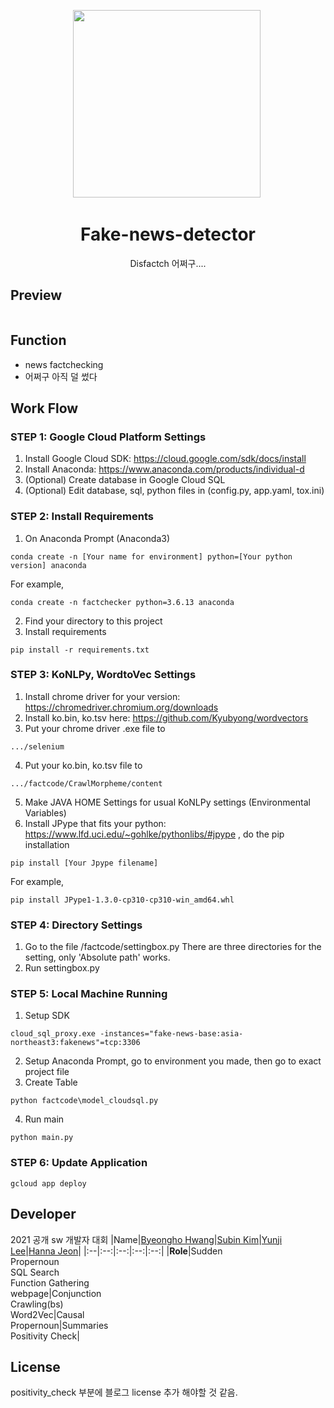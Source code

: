 <p align="center">
    <img src="https://user-images.githubusercontent.com/38221941/131619091-4c427677-e561-4fad-b95d-c156cf67e1b5.png" width="300px">
    <a href="https://github.com/"><img alt="" src=""></a>
</p>

<h1 align="center">Fake-news-detector</h1>


<p align="center">
   Disfactch 어쩌구....
</p>

## Preview
<p align="center">
 <img src="" width="">
</p>

## Function
 - news factchecking 
 - 어쩌구 아직 덜 썼다 

## Work Flow
### STEP 1: Google Cloud Platform Settings
1. Install Google Cloud SDK: https://cloud.google.com/sdk/docs/install
2. Install Anaconda: https://www.anaconda.com/products/individual-d
3. (Optional) Create database in Google Cloud SQL
4. (Optional) Edit database, sql, python files in (config.py, app.yaml, tox.ini)


### STEP 2: Install Requirements
1. On Anaconda Prompt (Anaconda3)
```
conda create -n [Your name for environment] python=[Your python version] anaconda
```
For example,
```
conda create -n factchecker python=3.6.13 anaconda
```
2. Find your directory to this project
3. Install requirements
```
pip install -r requirements.txt
```


### STEP 3: KoNLPy, WordtoVec Settings
1. Install chrome driver for your version: https://chromedriver.chromium.org/downloads
2. Install ko.bin, ko.tsv here: https://github.com/Kyubyong/wordvectors
3. Put your chrome driver .exe file to
```
.../selenium
```
4. Put your ko.bin, ko.tsv file to
```
.../factcode/CrawlMorpheme/content
```
5. Make JAVA HOME Settings for usual KoNLPy settings (Environmental Variables)
6. Install JPype that fits your python: https://www.lfd.uci.edu/~gohlke/pythonlibs/#jpype , do the pip installation
```
pip install [Your Jpype filename]
```
For example,
```
pip install JPype1‑1.3.0‑cp310‑cp310‑win_amd64.whl
```

### STEP 4: Directory Settings
1. Go to the file /factcode/settingbox.py
There are three directories for the setting, only 'Absolute path' works.
2. Run settingbox.py

### STEP 5: Local Machine Running
1. Setup SDK
```
cloud_sql_proxy.exe -instances="fake-news-base:asia-northeast3:fakenews"=tcp:3306
```
2. Setup Anaconda Prompt, go to environment you made, then go to exact project file
3. Create Table
```
python factcode\model_cloudsql.py
```
4. Run main
```
python main.py
```

### STEP 6: Update Application
```
gcloud app deploy
```

## Developer
2021 공개 sw 개발자 대회 
|Name|<a href="https://github.com/CrovaS">Byeongho Hwang<a>|<a href="https://github.com/subinga18">Subin Kim</a>|<a href="https://github.com/yunzi125">Yunji Lee</a>|<a href="https://github.com/jhn90928">Hanna Jeon</a>|
|:--|:--:|:--:|:--:|:--:|
|**Role**|Sudden<br>Propernoun<br>SQL Search<br>Function Gathering<br>webpage|Conjunction<br>Crawling(bs)<br>Word2Vec|Causal<br>Propernoun|Summaries<br>Positivity Check|

## License   
positivity_check 부분에 블로그 license 추가 해야할 것 같음.
